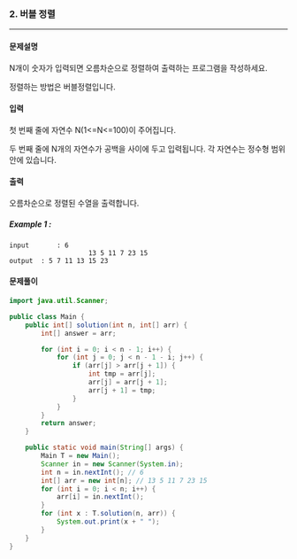 ### 2. 버블 정렬

---

#### 문제설명

N개이 숫자가 입력되면 오름차순으로 정렬하여 출력하는 프로그램을 작성하세요.

정렬하는 방법은 버블정렬입니다.

#### 입력

첫 번째 줄에 자연수 N(1<=N<=100)이 주어집니다.

두 번째 줄에 N개의 자연수가 공백을 사이에 두고 입력됩니다. 각 자연수는 정수형 범위 안에 있습니다.

#### 출력

오름차순으로 정렬된 수열을 출력합니다.

##### Example 1 :

```
input		: 6
					13 5 11 7 23 15
output	: 5 7 11 13 15 23
```

#### 문제풀이

```java
import java.util.Scanner;

public class Main {
    public int[] solution(int n, int[] arr) {
        int[] answer = arr;

        for (int i = 0; i < n - 1; i++) {
            for (int j = 0; j < n - 1 - i; j++) {
                if (arr[j] > arr[j + 1]) {
                    int tmp = arr[j];
                    arr[j] = arr[j + 1];
                    arr[j + 1] = tmp;
                }
            }
        }
        return answer;
    }

    public static void main(String[] args) {
        Main T = new Main();
        Scanner in = new Scanner(System.in);
        int n = in.nextInt(); // 6
        int[] arr = new int[n]; // 13 5 11 7 23 15
        for (int i = 0; i < n; i++) {
            arr[i] = in.nextInt();
        }
        for (int x : T.solution(n, arr)) {
            System.out.print(x + " ");
        }
    }
}

```

